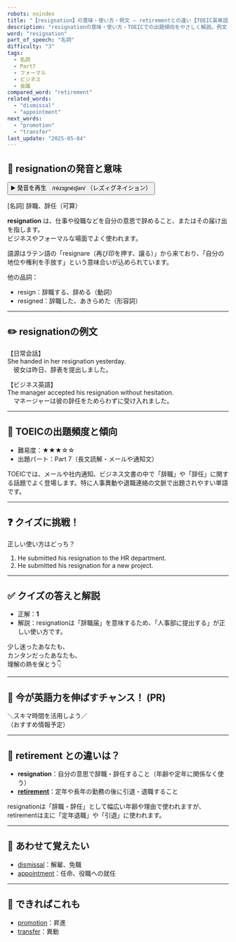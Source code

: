 ```yaml
---
robots: noindex
title: "【resignation】の意味・使い方・例文 ― retirementとの違い【TOEIC英単語】"
description: "resignationの意味・使い方・TOEICでの出題傾向をやさしく解説。例文・クイズ付きでretirementとの違いもわかりやすく学べます。"
word: "resignation"
part_of_speech: "名詞"
difficulty: "3"
tags:
  - 名詞
  - Part7
  - フォーマル
  - ビジネス
  - 会議
compared_word: "retirement"
related_words:
  - "dismissal"
  - "appointment"
next_words:
  - "promotion"
  - "transfer"
last_update: "2025-05-04"
---
```


## 🔰 resignationの発音と意味

<button class="play-audio" onclick="playTTS('resignation')">
  <span class="play-audio-main">
    ▶️ 発音を再生　/rèzɪgnéɪʃən/
  </span>
  <span class="play-audio-sub">
    （レズィグネイション）
  </span>
</button>

[名詞] 辞職、辞任（可算）

**resignation** は、仕事や役職などを自分の意思で辞めること、またはその届け出を指します。  
ビジネスやフォーマルな場面でよく使われます。

語源はラテン語の「resignare（再び印を押す、譲る）」から来ており、「自分の地位や権利を手放す」という意味合いが込められています。

他の品詞：  
- resign：辞職する、辞める（動詞）
- resigned：辞職した、あきらめた（形容詞）

---

## ✏️ resignationの例文

【日常会話】  
She handed in her resignation yesterday.  
　彼女は昨日、辞表を提出しました。

【ビジネス英語】  
The manager accepted his resignation without hesitation.  
　マネージャーは彼の辞任をためらわずに受け入れました。

---

## 🎯 TOEICの出題頻度と傾向

- 難易度：★★★☆☆
- 出題パート：Part 7（長文読解・メールや通知文）

TOEICでは、メールや社内通知、ビジネス文書の中で「辞職」や「辞任」に関する話題でよく登場します。特に人事異動や退職連絡の文脈で出題されやすい単語です。

---

## ❓ クイズに挑戦！

正しい使い方はどっち？

1. He submitted his resignation to the HR department.  
2. He submitted his resignation for a new project.

---

## ✅ クイズの答えと解説

- 正解：**1**
- 解説：resignationは「辞職届」を意味するため、「人事部に提出する」が正しい使い方です。

少し迷ったあなたも、  
カンタンだったあなたも、  
理解の熱を保とう👇️

---

## 🚀 今が英語力を伸ばすチャンス！ (PR)

<div class="info-center">
＼スキマ時間を活用しよう／<br>  
（おすすめ情報予定）
</div>

---

## 🤔  retirement との違いは？

- **resignation**：自分の意思で辞職・辞任すること（年齢や定年に関係なく使う）
- **[retirement](/word/retirement)**：定年や長年の勤務の後に引退・退職すること

resignationは「辞職・辞任」として幅広い年齢や理由で使われますが、retirementは主に「定年退職」や「引退」に使われます。

---

## 🧩 あわせて覚えたい

- [dismissal](/word/dismissal)：解雇、免職
- [appointment](/word/appointment)：任命、役職への就任

---

## 📖 できればこれも

- [promotion](/word/promotion)：昇進
- [transfer](/word/transfer)：異動

<!-- cvid: aid46_bid06 -->
